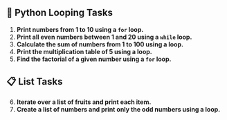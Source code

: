 ## 🔁 Python Looping Tasks

1. **Print numbers from 1 to 10 using a `for` loop.**
2. **Print all even numbers between 1 and 20 using a `while` loop.**
3. **Calculate the sum of numbers from 1 to 100 using a loop.**
4. **Print the multiplication table of 5 using a loop.**
5. **Find the factorial of a given number using a `for` loop.**

## 📋 List Tasks

6. **Iterate over a list of fruits and print each item.**
7. **Create a list of numbers and print only the odd numbers using a loop.**
